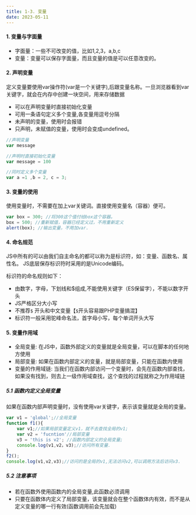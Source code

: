 ```yaml
---
title: 1-3. 变量
date: 2023-05-11
--- 
```

#### 1. 变量与字面量
- 字面量：一些不可改变的值，比如1,2,3，a,b,c
- 变量：变量可以保存字面量，而且变量的值是可以任意改变的。

#### 2. 声明变量
定义变量要使用var操作符(var是一个关键字),后跟变量名称。一旦浏览器看到var关键字，就会在内存中创建一块空间，用来存储数据

- 可以在声明变量时直接初始化变量
- 可用一条语句定义多个变量,各变量用逗号分隔
- 未声明的变量，使用时会报错
- 只声明，未赋值的变量，使用时会变成undefined。
```js
//声明变量
var message 

//声明时直接初始化变量
var message = 100 

//同时定义多个变量
var a =1 ,b = 2, c = 3;
```

#### 3. 变量的使用
使用变量时，不需要在加上var关键词。直接使用变量名（容器）便可。
```js
var box = 300; //将300这个值付给box这个容器。
box = 500; //重新赋值，容器已经定义过，不用重新定义
alert(box); //输出变量，不用加var.
```

#### 4. 命名规范
JS中所有的可以由我们自主命名的都可以称为是标识符，如：变量、函数名、属性名。
JS底层保存标识符时采用的是Unicode编码。

标识符的命名规则如下：
- 由数字，字母，下划线和$组成,不能使用关键字（ES保留字），不能以数字开头
- JS严格区分大小写
- 不推荐`$` 开头和中文变量【`$`开头容易跟PHP变量搞混】
- 标识符一般采用驼峰命名法，首字母小写，每个单词开头大写

#### 5. 变量作用域
- 全局变量: 在JS中，函数外部定义的变量就是全局变量，可以在脚本的任何地方使用
- 局部变量: 如果在函数内部定义的变量，就是局部变量，只能在函数内使用
- 变量的作用域链: 当我们在函数内部访问一个变量时，会先在函数内部查找，如果没有找到，则去上一级作用域查找，这个查找的过程就称之为作用域链
##### 5.1 函数内定义全局变量
如果在函数内部声明变量时，没有使用var关键字，表示该变量就是全局的变量。
```js
var v1 = 'global';//全局变量
function f1(){
    var v1;//如果局部变量定义v1，就不去查找全局的v1;
    var v2 = 'fucntion'//局部变量
    v3 = 'this is v2'; //函数内部定义的全局变量;
    console.log(v1,v2，v3);//访问所有变量.
}
f2();
console.log(v1,v2,v3);//访问的是全局的v1,无法访问v2,可以调用方法后访问v3.
```
##### 5.2 注意事项
- 若在函数外使用函数内的全局变量,此函数必须调用
- 只要在函数体内定义了局部变量，该变量就会在整个函数体内有效，而不是从定义变量的哪一行有效(函数调用前会先加载)


